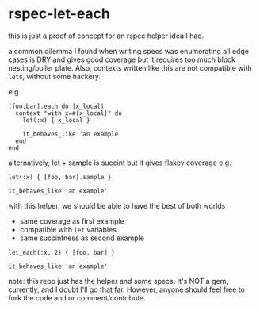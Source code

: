 # rspec-let-each

this is just a proof of concept for an rspec helper idea I had.

a common dilemma I found when writing specs was
enumerating all edge cases is DRY and gives good coverage
but it requires too much block nesting/boiler plate.
Also, contexts written like this are not compatible with `let`s,
without some hackery.

e.g.
```
[foo,bar].each do |x_local|
  context "with x=#{x_local}" do
    let(:x) { x_local }

    it_behaves_like 'an example'
  end
end
```

alternatively, let + sample is succint
but it gives flakey coverage
e.g.
```
let(:x) { [foo, bar].sample }

it_behaves_like 'an example'
```

with this helper, we should be able to have the best of both worlds
 - same coverage as first example
 - compatible with `let` variables
 - same succintness as second example
```
let_each(:x, 2) { [foo, bar] }

it_behaves_like 'an example'
```

note: this repo just has the helper and some specs. It's NOT a gem, currently, and I doubt I'll go that far.
However, anyone should feel free to fork the code and or comment/contribute.
